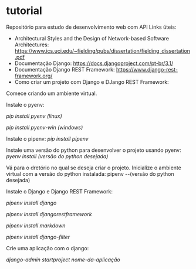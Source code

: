 # tutorial
Repositório para estudo de desenvolvimento web com API
Links úteis: 
- Architectural Styles and the Design of Network-based Software Architectures: https://www.ics.uci.edu/~fielding/pubs/dissertation/fielding_dissertation.pdf
- Documentação Django: https://docs.djangoproject.com/pt-br/3.1/
- Documentação Django REST Framework: https://www.django-rest-framework.org/
- Como criar um projeto com Django e DJango REST Framework:

Comece criando um ambiente virtual.

Instale o pyenv: 

*pip install pyenv (linux)*


 *pip install pyenv-win (windows)*

Instale o pipenv:
 *pip install pipenv*

Instale uma versão do python para desenvolver o projeto usando pyenv:
*pyenv install (versão do python desejada)*

Vá para o dretório no qual se deseja criar o projeto. Inicialize o ambiente virtual com a versão do python instalada:
pipenv --(versão do python desejada)

Instale o Django e Django REST Framework:

*pipenv install django*

*pipenv install djangorestframework*

*pipenv install markdown*

*pipenv install django-filter*


Crie uma aplicação com o django:

*django-admin startproject nome-da-aplicação*

